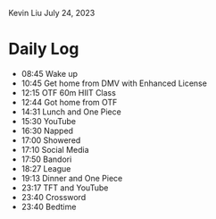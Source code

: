 Kevin Liu
July 24, 2023

# Daily Log
- 08:45 Wake up
- 10:45 Get home from DMV with Enhanced License
- 12:15 OTF 60m HIIT Class
- 12:44 Got home from OTF
- 14:31 Lunch and One Piece
- 15:30 YouTube
- 16:30 Napped
- 17:00 Showered
- 17:10 Social Media
- 17:50 Bandori
- 18:27 League
- 19:13 Dinner and One Piece
- 23:17 TFT and YouTube
- 23:40 Crossword
- 23:40 Bedtime